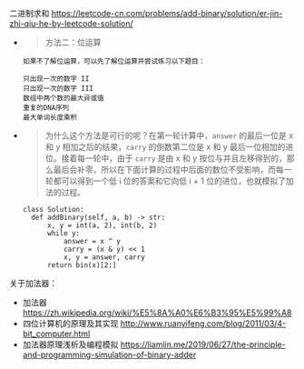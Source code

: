 
二进制求和 https://leetcode-cn.com/problems/add-binary/solution/er-jin-zhi-qiu-he-by-leetcode-solution/
- > 方法二：位运算
  ```
  如果不了解位运算，可以先了解位运算并尝试练习以下题目：

  只出现一次的数字 II
  只出现一次的数字 III
  数组中两个数的最大异或值
  重复的DNA序列
  最大单词长度乘积
  ```
- > 为什么这个方法是可行的呢？在第一轮计算中，`answer` 的最后一位是 x 和 y 相加之后的结果，`carry` 的倒数第二位是 x 和 y 最后一位相加的进位。接着每一轮中，由于 `carry` 是由 x 和 y 按位与并且左移得到的，那么最后会补零，所以在下面计算的过程中后面的数位不受影响，而每一轮都可以得到一个低 i 位的答案和它向低 i + 1 位的进位，也就模拟了加法的过程。
  ```py3
  class Solution:
    def addBinary(self, a, b) -> str:
        x, y = int(a, 2), int(b, 2)
        while y:
            answer = x ^ y
            carry = (x & y) << 1
            x, y = answer, carry
        return bin(x)[2:]
  ```

关于加法器：
- 加法器 https://zh.wikipedia.org/wiki/%E5%8A%A0%E6%B3%95%E5%99%A8
- 四位计算机的原理及其实现 http://www.ruanyifeng.com/blog/2011/03/4-bit_computer.html
- 加法器原理浅析及编程模拟 https://liamlin.me/2019/06/27/the-principle-and-programming-simulation-of-binary-adder
